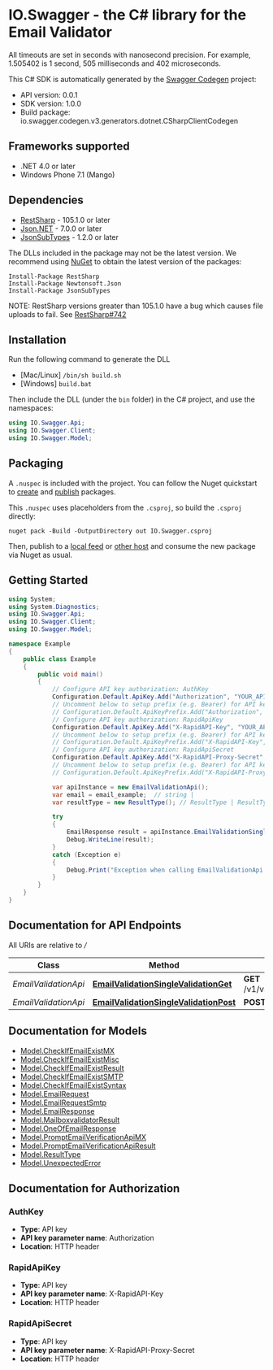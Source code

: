 # IO.Swagger - the C# library for the Email Validator

All timeouts are set in seconds with nanosecond precision. For example, 1.505402 is 1 second, 505 milliseconds and 402 microseconds. 

This C# SDK is automatically generated by the [Swagger Codegen](https://github.com/swagger-api/swagger-codegen) project:

- API version: 0.0.1
- SDK version: 1.0.0
- Build package: io.swagger.codegen.v3.generators.dotnet.CSharpClientCodegen

<a name="frameworks-supported"></a>
## Frameworks supported
- .NET 4.0 or later
- Windows Phone 7.1 (Mango)

<a name="dependencies"></a>
## Dependencies
- [RestSharp](https://www.nuget.org/packages/RestSharp) - 105.1.0 or later
- [Json.NET](https://www.nuget.org/packages/Newtonsoft.Json/) - 7.0.0 or later
- [JsonSubTypes](https://www.nuget.org/packages/JsonSubTypes/) - 1.2.0 or later

The DLLs included in the package may not be the latest version. We recommend using [NuGet](https://docs.nuget.org/consume/installing-nuget) to obtain the latest version of the packages:
```
Install-Package RestSharp
Install-Package Newtonsoft.Json
Install-Package JsonSubTypes
```

NOTE: RestSharp versions greater than 105.1.0 have a bug which causes file uploads to fail. See [RestSharp#742](https://github.com/restsharp/RestSharp/issues/742)

<a name="installation"></a>
## Installation
Run the following command to generate the DLL
- [Mac/Linux] `/bin/sh build.sh`
- [Windows] `build.bat`

Then include the DLL (under the `bin` folder) in the C# project, and use the namespaces:
```csharp
using IO.Swagger.Api;
using IO.Swagger.Client;
using IO.Swagger.Model;
```
<a name="packaging"></a>
## Packaging

A `.nuspec` is included with the project. You can follow the Nuget quickstart to [create](https://docs.microsoft.com/en-us/nuget/quickstart/create-and-publish-a-package#create-the-package) and [publish](https://docs.microsoft.com/en-us/nuget/quickstart/create-and-publish-a-package#publish-the-package) packages.

This `.nuspec` uses placeholders from the `.csproj`, so build the `.csproj` directly:

```
nuget pack -Build -OutputDirectory out IO.Swagger.csproj
```

Then, publish to a [local feed](https://docs.microsoft.com/en-us/nuget/hosting-packages/local-feeds) or [other host](https://docs.microsoft.com/en-us/nuget/hosting-packages/overview) and consume the new package via Nuget as usual.

<a name="getting-started"></a>
## Getting Started

```csharp
using System;
using System.Diagnostics;
using IO.Swagger.Api;
using IO.Swagger.Client;
using IO.Swagger.Model;

namespace Example
{
    public class Example
    {
        public void main()
        {
            // Configure API key authorization: AuthKey
            Configuration.Default.ApiKey.Add("Authorization", "YOUR_API_KEY");
            // Uncomment below to setup prefix (e.g. Bearer) for API key, if needed
            // Configuration.Default.ApiKeyPrefix.Add("Authorization", "Bearer");
            // Configure API key authorization: RapidApiKey
            Configuration.Default.ApiKey.Add("X-RapidAPI-Key", "YOUR_API_KEY");
            // Uncomment below to setup prefix (e.g. Bearer) for API key, if needed
            // Configuration.Default.ApiKeyPrefix.Add("X-RapidAPI-Key", "Bearer");
            // Configure API key authorization: RapidApiSecret
            Configuration.Default.ApiKey.Add("X-RapidAPI-Proxy-Secret", "YOUR_API_KEY");
            // Uncomment below to setup prefix (e.g. Bearer) for API key, if needed
            // Configuration.Default.ApiKeyPrefix.Add("X-RapidAPI-Proxy-Secret", "Bearer");

            var apiInstance = new EmailValidationApi();
            var email = email_example;  // string | 
            var resultType = new ResultType(); // ResultType | ResultTypeDescription (optional) 

            try
            {
                EmailResponse result = apiInstance.EmailValidationSingleValidationGet(email, resultType);
                Debug.WriteLine(result);
            }
            catch (Exception e)
            {
                Debug.Print("Exception when calling EmailValidationApi.EmailValidationSingleValidationGet: " + e.Message );
            }
        }
    }
}
```

<a name="documentation-for-api-endpoints"></a>
## Documentation for API Endpoints

All URIs are relative to */*

Class | Method | HTTP request | Description
------------ | ------------- | ------------- | -------------
*EmailValidationApi* | [**EmailValidationSingleValidationGet**](docs/EmailValidationApi.md#emailvalidationsinglevalidationget) | **GET** /v1/validation/single/{email} | 
*EmailValidationApi* | [**EmailValidationSingleValidationPost**](docs/EmailValidationApi.md#emailvalidationsinglevalidationpost) | **POST** /v1/validation/single | 

<a name="documentation-for-models"></a>
## Documentation for Models

 - [Model.CheckIfEmailExistMX](docs/CheckIfEmailExistMX.md)
 - [Model.CheckIfEmailExistMisc](docs/CheckIfEmailExistMisc.md)
 - [Model.CheckIfEmailExistResult](docs/CheckIfEmailExistResult.md)
 - [Model.CheckIfEmailExistSMTP](docs/CheckIfEmailExistSMTP.md)
 - [Model.CheckIfEmailExistSyntax](docs/CheckIfEmailExistSyntax.md)
 - [Model.EmailRequest](docs/EmailRequest.md)
 - [Model.EmailRequestSmtp](docs/EmailRequestSmtp.md)
 - [Model.EmailResponse](docs/EmailResponse.md)
 - [Model.MailboxvalidatorResult](docs/MailboxvalidatorResult.md)
 - [Model.OneOfEmailResponse](docs/OneOfEmailResponse.md)
 - [Model.PromptEmailVerificationApiMX](docs/PromptEmailVerificationApiMX.md)
 - [Model.PromptEmailVerificationApiResult](docs/PromptEmailVerificationApiResult.md)
 - [Model.ResultType](docs/ResultType.md)
 - [Model.UnexpectedError](docs/UnexpectedError.md)

<a name="documentation-for-authorization"></a>
## Documentation for Authorization

<a name="AuthKey"></a>
### AuthKey

- **Type**: API key
- **API key parameter name**: Authorization
- **Location**: HTTP header

<a name="RapidApiKey"></a>
### RapidApiKey

- **Type**: API key
- **API key parameter name**: X-RapidAPI-Key
- **Location**: HTTP header

<a name="RapidApiSecret"></a>
### RapidApiSecret

- **Type**: API key
- **API key parameter name**: X-RapidAPI-Proxy-Secret
- **Location**: HTTP header

